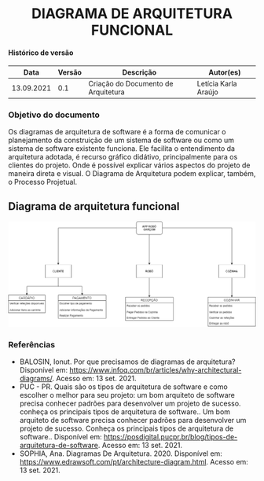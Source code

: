 # <center> DIAGRAMA DE ARQUITETURA FUNCIONAL

#### Histórico de versão<br>

|      Data      | Versão | Descrição | Autor(es)|
| -------------- | --------- | --------- | -------- |
| 13.09.2021 |    0.1    | Criação do Documento de Arquitetura | Letícia Karla Araújo |

### Objetivo do documento

Os diagramas de arquitetura de software é a forma de comunicar o planejamento da construição de um sistema de software ou como um sistema de software existente funciona. Ele facilita o entendimento da arquitetura adotada, é recurso gráfico didátivo, principalmente para os clientes do projeto. Onde é possível explicar vários aspectos do projeto de maneira direta e visual. O Diagrama de Arquitetura podem explicar, também, o Processo Projetual.

## Diagrama de arquitetura funcional

<div align="center"><img src="../../docs/imagens/DiagramaArquiteturaFuncional.drawio.png" width="700" ></div> 

### Referências
- BALOSIN, Ionut. Por que precisamos de diagramas de arquitetura? Disponível em: https://www.infoq.com/br/articles/why-architectural-diagrams/. Acesso em: 13 set. 2021.
- PUC - PR. Quais são os tipos de arquitetura de software e como escolher o melhor para seu projeto: um bom arquiteto de software precisa conhecer padrões para desenvolver um projeto de sucesso. conheça os principais tipos de arquitetura de software.. Um bom arquiteto de software precisa conhecer padrões para desenvolver um projeto de sucesso. Conheça os principais tipos de arquitetura de software.. Disponível em: https://posdigital.pucpr.br/blog/tipos-de-arquitetura-de-software. Acesso em: 13 set. 2021.
- SOPHIA, Ana. Diagramas De Arquitetura. 2020. Disponível em: https://www.edrawsoft.com/pt/architecture-diagram.html. Acesso em: 13 set. 2021.
